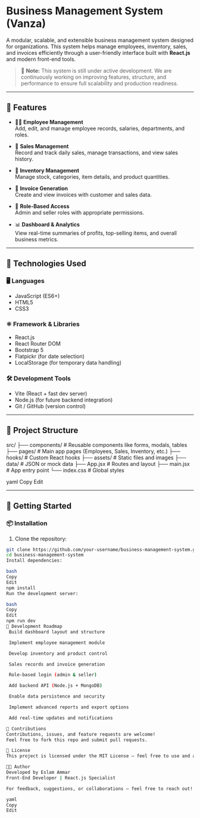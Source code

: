 # Business Management System (Vanza)

A modular, scalable, and extensible business management system designed for organizations. This system helps manage employees, inventory, sales, and invoices efficiently through a user-friendly interface built with **React.js** and modern front-end tools.

> 🚧 **Note:** This system is still under active development. We are continuously working on improving features, structure, and performance to ensure full scalability and production readiness.

---

## 🌟 Features

- 👨‍💼 **Employee Management**  
  Add, edit, and manage employee records, salaries, departments, and roles.

- 💼 **Sales Management**  
  Record and track daily sales, manage transactions, and view sales history.

- 🏪 **Inventory Management**  
  Manage stock, categories, item details, and product quantities.

- 🧾 **Invoice Generation**  
  Create and view invoices with customer and sales data.

- 🔐 **Role-Based Access**  
  Admin and seller roles with appropriate permissions.

- 📊 **Dashboard & Analytics**  
  View real-time summaries of profits, top-selling items, and overall business metrics.

---

## 🧪 Technologies Used

### 🖥️ Languages

- JavaScript (ES6+)
- HTML5
- CSS3

### ⚛️ Framework & Libraries

- React.js
- React Router DOM
- Bootstrap 5
- Flatpickr (for date selection)
- LocalStorage (for temporary data handling)

### 🛠️ Development Tools

- Vite (React + fast dev server)
- Node.js (for future backend integration)
- Git / GitHub (version control)

---

## 📁 Project Structure

src/
├── components/ # Reusable components like forms, modals, tables
├── pages/ # Main app pages (Employees, Sales, Inventory, etc.)
├── hooks/ # Custom React hooks
├── assets/ # Static files and images
├── data/ # JSON or mock data
├── App.jsx # Routes and layout
├── main.jsx # App entry point
└── index.css # Global styles

yaml
Copy
Edit

---

## 🚀 Getting Started

### 📦 Installation

1. Clone the repository:

```bash
git clone https://github.com/your-username/business-management-system.git
cd business-management-system
Install dependencies:

bash
Copy
Edit
npm install
Run the development server:

bash
Copy
Edit
npm run dev
🧭 Development Roadmap
 Build dashboard layout and structure

 Implement employee management module

 Develop inventory and product control

 Sales records and invoice generation

 Role-based login (admin & seller)

 Add backend API (Node.js + MongoDB)

 Enable data persistence and security

 Implement advanced reports and export options

 Add real-time updates and notifications

🤝 Contributions
Contributions, issues, and feature requests are welcome!
Feel free to fork this repo and submit pull requests.

📃 License
This project is licensed under the MIT License – feel free to use and adapt.

👨‍💻 Author
Developed by Eslam Ammar
Front-End Developer | React.js Specialist

For feedback, suggestions, or collaborations – feel free to reach out!

yaml
Copy
Edit
